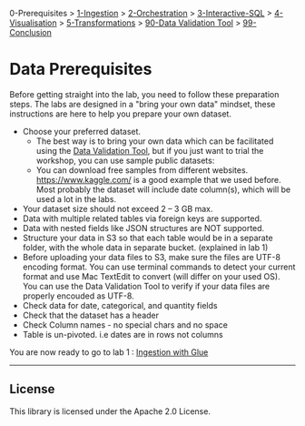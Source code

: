 0-Prerequisites > [1-Ingestion](../01_ingestion_with_glue/README.md) > [2-Orchestration](../02_orchestration/README.md) > [3-Interactive-SQL](../03_interactive_sql_queries/README.md) > [4-Visualisation](../04_visualization_and_reporting/README.md) > [5-Transformations](../05_transformations/README.md) > [90-Data Validation Tool](../90_data_validation_tool/README.md) > [99-Conclusion](../99_Wrap_up_and_clean/README.md)

# Data Prerequisites

Before getting straight into the lab, you need to follow these preparation steps. The labs are designed in a "bring your own data" mindset, these instructions are here to help you prepare your own dataset.
 
- Choose your preferred dataset.
  - The best way is to bring your own data which can be facilitated using the [Data Validation Tool](../90_data_validation_tool/README.md), but if you just want to trial the workshop, you can use sample public datasets:
  - You can download free samples from different websites. https://www.kaggle.com/ is a good example that we used before. Most probably the dataset will include date column(s), which will be used a lot in the labs.
- Your dataset size should not exceed 2 – 3 GB max.
- Data with multiple related tables via foreign keys are supported.
- Data with nested fields like JSON structures are NOT supported.
- Structure your data in S3 so that each table would be in a separate folder, with the whole data in separate bucket. (explained in lab 1)
- Before uploading your data files to S3, make sure the files are UTF-8 encoding format. You can use terminal commands to detect your current format and use Mac TextEdit to convert (will differ on your used OS). You can use the Data Validation Tool to verify if your data files are properly encouded as UTF-8.
- Check data for date, categorical, and quantity fields
- Check that the dataset has a header
- Check Column names - no special chars and no space
- Table is un-pivoted. i.e dates are in rows not columns
 
You are now ready to go to lab 1 : [Ingestion with Glue](../01_ingestion_with_glue/README.md)

---
## License

This library is licensed under the Apache 2.0 License. 
